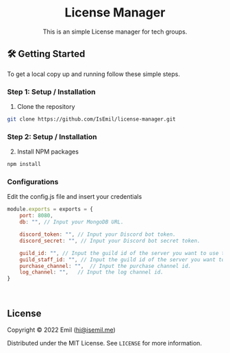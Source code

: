 <!-- Title -->
<h1 align="center">License Manager</h1>
  <p align="center">
    This is an simple License manager for tech groups.
    <br />
</h1>

<!-- Getting Started -->

## 🛠 Getting Started

To get a local copy up and running follow these simple steps.
<br/>

<!-- Installation -->

### **Step 1:** Setup / Installation

1. Clone the repository

```sh
git clone https://github.com/IsEmil/license-manager.git
```

### **Step 2:** Setup / Installation

2. Install NPM packages

```sh
npm install
```

### Configurations

Edit the config.js file and insert your credentials

```js
module.exports = exports = {
    port: 8080,
    db: "", // Input your MongoDB URL.

    discord_token: "", // Input your Discord bot token.
    discord_secret: "", // Input your Discord bot secret token.

    guild_id: "", // Input the guild id of the server you want to use this bot on. (Slash Commands)
    guild_staff_id: "", // Input the guild id of the server you want to use for Logs and Purchase channel.
    purchase_channel: "",  // Input the purchase channel id.
    log_channel: "",   // Input the log channel id.
}
```

<br/>

<!-- License -->
## License

Copyright © 2022 Emil (hi@isemil.me)

Distributed under the MIT License. See `LICENSE` for more information.
